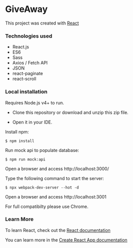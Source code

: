 # GiveAway


This project was created with [React](https://reactjs.org/)


### Technologies used

* React.js
* ES6
* Sass
* Axios / Fetch API
* JSON
* react-paginate
* react-scroll

### Local installation

Requires Node.js v4+ to run.


* Clone this repository or download and unzip this zip file.

* Open it in your IDE.

Install npm:

```
$ npm install
```

Run mock api to populate database:

```
$ npm run mock:api
```
Open a browser and access http://localhost:3000/


Type the following command to start the server:

```
$ npx webpack-dev-server --hot -d
```

Open a browser and access http://localhost:3001

For full compatibilty please use Chrome.

### Learn More

To learn React, check out the [React documentation](https://reactjs.org/)

You can learn more in the [Create React App documentation](https://create-react-app.dev/docs/getting-started)

